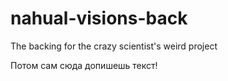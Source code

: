 # nahual-visions-back
The backing for the crazy scientist's weird project

Потом сам сюда допишешь текст!
